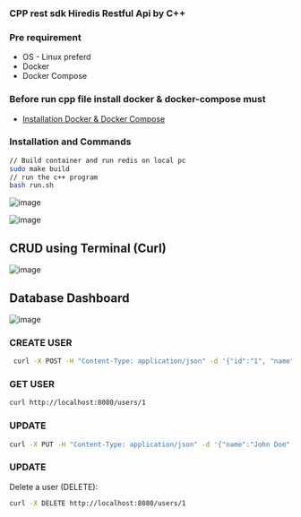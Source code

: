 ### CPP rest sdk Hiredis Restful Api by C++

### Pre requirement

- OS - Linux preferd
- Docker
- Docker Compose

### Before run cpp file install docker & docker-compose must

- [Installation Docker & Docker Compose](https://www.theserverside.com/blog/Coffee-Talk-Java-News-Stories-and-Opinions/How-to-install-Docker-and-docker-compose-on-Ubuntu)

### Installation and Commands

```bash
// Build container and run redis on local pc
sudo make build
// run the c++ program
bash run.sh

```

![image](https://github.com/samayun/restapi-hiredis-cplusplus/assets/31636535/66a6b2b0-deab-4cf0-bd25-60222336c773)

![image](https://github.com/samayun/restapi-hiredis-cplusplus/assets/31636535/6a36e1f4-d85c-4929-bc68-a9d9ade1cc97)

## CRUD using Terminal (Curl)

![image](https://github.com/samayun/restapi-hiredis-cplusplus/assets/31636535/2de725d4-b488-4317-a263-5090552067fd)

## Database Dashboard

![image](https://github.com/samayun/restapi-hiredis-cplusplus/assets/31636535/206cda8d-3afc-4226-b4b6-01d9435dc87f)

### CREATE USER

```sh
 curl -X POST -H "Content-Type: application/json" -d '{"id":"1", "name":"John", "age":"30"}' http://localhost:8080/users

```

### GET USER

```sh
curl http://localhost:8080/users/1

```

### UPDATE

```sh
curl -X PUT -H "Content-Type: application/json" -d '{"name":"John Doe", "age":"35"}' http://localhost:8080/users/1
```

### UPDATE

Delete a user (DELETE):

```sh
curl -X DELETE http://localhost:8080/users/1
```
